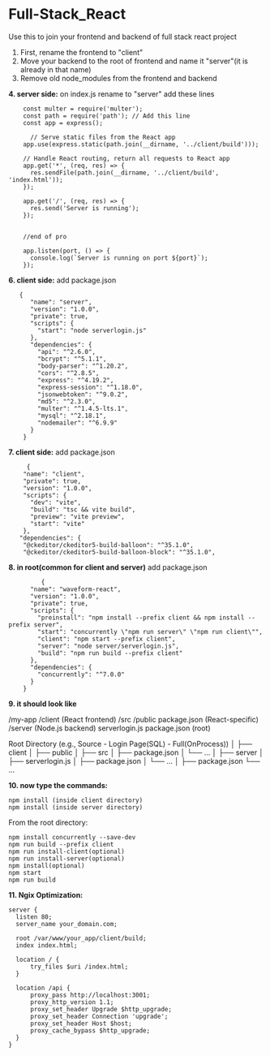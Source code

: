 # Full-Stack_React
Use this to join your frontend and backend of full stack react project

1. First, rename the frontend to "client"
2. Move your backend to the root of frontend and name it "server"(it is already in that name)
3. Remove old node_modules from the frontend and backend

**4. server side:**
   on index.js rename to "server" add these lines
   
        const multer = require('multer');
        const path = require('path'); // Add this line
        const app = express();
  
          // Serve static files from the React app
        app.use(express.static(path.join(__dirname, '../client/build')));
        
        // Handle React routing, return all requests to React app
        app.get('*', (req, res) => {
          res.sendFile(path.join(__dirname, '../client/build', 'index.html'));
        });
        
        app.get('/', (req, res) => {
          res.send('Server is running');
        });
        
        
        //end of pro
        
        app.listen(port, () => {
          console.log(`Server is running on port ${port}`);
        });

**6. client side:**
   add package.json 
  
       {
          "name": "server",
          "version": "1.0.0",
          "private": true,
          "scripts": {
            "start": "node serverlogin.js"
          },
          "dependencies": {
            "api": "^2.6.0",
            "bcrypt": "^5.1.1",
            "body-parser": "^1.20.2",
            "cors": "^2.8.5",
            "express": "^4.19.2",
            "express-session": "^1.18.0",
            "jsonwebtoken": "^9.0.2",
            "md5": "^2.3.0",
            "multer": "^1.4.5-lts.1",
            "mysql": "^2.18.1",
            "nodemailer": "^6.9.9"
          }
        }
   
**7. client side:**
   add package.json
   
         {
        "name": "client",
        "private": true,
        "version": "1.0.0",
        "scripts": {
          "dev": "vite",
          "build": "tsc && vite build",
          "preview": "vite preview",
          "start": "vite"
        },
       "dependencies": {
        "@ckeditor/ckeditor5-build-balloon": "^35.1.0",
        "@ckeditor/ckeditor5-build-balloon-block": "^35.1.0",
   
**8. in root(common for client and server)**
   add package.json
   
             {
          "name": "waveform-react",
          "version": "1.0.0",
          "private": true,
          "scripts": {
            "preinstall": "npm install --prefix client && npm install --prefix server",
            "start": "concurrently \"npm run server\" \"npm run client\"",
            "client": "npm start --prefix client",
            "server": "node server/serverlogin.js",
            "build": "npm run build --prefix client"
          },
          "dependencies": {
            "concurrently": "^7.0.0"
          }
        }

**9. it should look like**

  /my-app
  /client (React frontend)
    /src
    /public
    package.json (React-specific)
  /server (Node.js backend)
    serverlogin.js
  package.json (root)

Root Directory (e.g., Source - Login Page(SQL) - Full(OnProcess))
│
├── client
│   ├── public
│   ├── src
│   ├── package.json
│   └── ...
│
├── server
│   ├── serverlogin.js
│   ├── package.json
│   └── ...
│
├── package.json
└── ...


**10. now type the commands:**

    npm install (inside client directory)
    npm install (inside server directory)

From the root directory:

    npm install concurrently --save-dev
    npm run build --prefix client
    npm run install-client(optional)
    npm run install-server(optional)
    npm install(optional)
    npm start
    npm run build


**11. Ngix Optimization:**

    server {
      listen 80;
      server_name your_domain.com;
    
      root /var/www/your_app/client/build;
      index index.html;
    
      location / {
          try_files $uri /index.html;
      }
    
      location /api {
          proxy_pass http://localhost:3001;
          proxy_http_version 1.1;
          proxy_set_header Upgrade $http_upgrade;
          proxy_set_header Connection 'upgrade';
          proxy_set_header Host $host;
          proxy_cache_bypass $http_upgrade;
      }
    }



